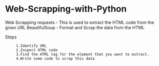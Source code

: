 # Web-Scrapping-with-Python
Web Scrapping
requests - This is used to extract the HTML code from the given URL
BeautifulSoup - Format and Scrap the data from the HTML

Steps

         1.Identify URL         
         2.Inspect HTML code        
         3.Find the HTML tag for the element that you want to extract.
         4.Write some code to scrap this data
